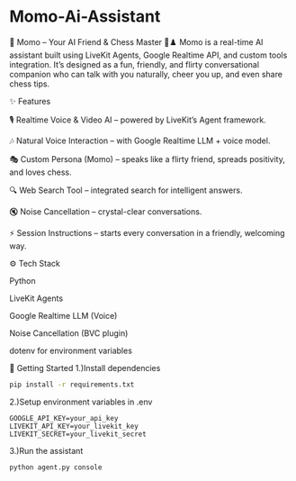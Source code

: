 # Momo-Ai-Assistant
🎤 Momo – Your AI Friend &amp; Chess Master 🤖♟️  Momo is a real-time AI assistant built using LiveKit Agents, Google Realtime API, and custom tools integration. It’s designed as a fun, friendly, and flirty conversational companion who can talk with you naturally, cheer you up, and even share chess tips.

✨ Features

🎙 Realtime Voice & Video AI – powered by LiveKit’s Agent framework.

🎶 Natural Voice Interaction – with Google Realtime LLM + voice model.

🎭 Custom Persona (Momo) – speaks like a flirty friend, spreads positivity, and loves chess.

🔍 Web Search Tool – integrated search for intelligent answers.

🔇 Noise Cancellation – crystal-clear conversations.

⚡ Session Instructions – starts every conversation in a friendly, welcoming way.

⚙️ Tech Stack

Python

LiveKit Agents

Google Realtime LLM (Voice)

Noise Cancellation (BVC plugin)

dotenv for environment variables


🚀 Getting Started
1.)Install dependencies
```bash
pip install -r requirements.txt
```
2.)Setup environment variables in .env

```env
GOOGLE_API_KEY=your_api_key
LIVEKIT_API_KEY=your_livekit_key
LIVEKIT_SECRET=your_livekit_secret
```


3.)Run the assistant

```bash
python agent.py console
```



